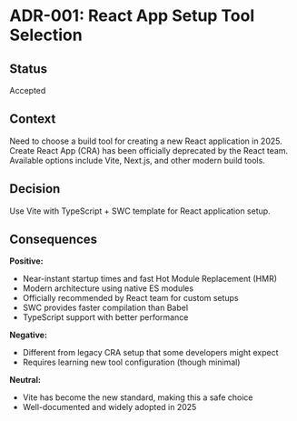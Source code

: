 # ADR-001: React App Setup Tool Selection

## Status
Accepted

## Context
Need to choose a build tool for creating a new React application in 2025. Create React App (CRA) has been officially deprecated by the React team. Available options include Vite, Next.js, and other modern build tools.

## Decision
Use Vite with TypeScript + SWC template for React application setup.

## Consequences

**Positive:**
- Near-instant startup times and fast Hot Module Replacement (HMR)
- Modern architecture using native ES modules
- Officially recommended by React team for custom setups
- SWC provides faster compilation than Babel
- TypeScript support with better performance

**Negative:**
- Different from legacy CRA setup that some developers might expect
- Requires learning new tool configuration (though minimal)

**Neutral:**
- Vite has become the new standard, making this a safe choice
- Well-documented and widely adopted in 2025